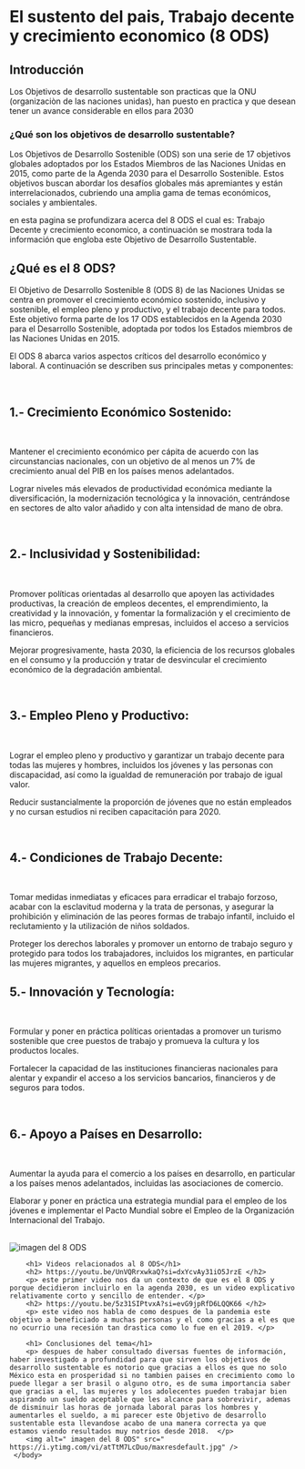 <!DOCTYPE html>
<htm>
    <head> 
        <meta charset="uft-8" />
        <title> Producto final cultura digital II </title>
    </head>
    <body>
        <h1>  El sustento del pais, Trabajo decente y crecimiento economico (8 ODS) </h1>
        <h2> Introducción </h2>
        <p> Los Objetivos de desarrollo sustentable son practicas que  la ONU (organizaciòn de las naciones unidas), han puesto en practica y que desean tener un avance considerable en ellos para 2030</p>
        <h3> ¿Qué son los objetivos de desarrollo sustentable? </h3>
        <p> Los Objetivos de Desarrollo Sostenible (ODS) son una serie de 17 objetivos globales adoptados por los Estados Miembros de las Naciones Unidas en 2015, como parte de la Agenda 2030 para el Desarrollo Sostenible. Estos objetivos buscan abordar los desafíos globales más apremiantes y están interrelacionados, cubriendo una amplia gama de temas económicos, sociales y ambientales. </p>
        <p> en esta pagina se profundizara acerca del 8 ODS el cual es: Trabajo Decente y crecimiento economico,  a continuación se mostrara toda la información que engloba este Objetivo de Desarrollo Sustentable. </p>
        <h2> ¿Qué es el 8 ODS?</h2>
        <p> El Objetivo de Desarrollo Sostenible 8 (ODS 8) de las Naciones Unidas se centra en promover el crecimiento económico sostenido, inclusivo y sostenible, el empleo pleno y productivo, y el trabajo decente para todos. Este objetivo forma parte de los 17 ODS establecidos en la Agenda 2030 para el Desarrollo Sostenible, adoptada por todos los Estados miembros de las Naciones Unidas en 2015. </p>
        <p> El ODS 8 abarca varios aspectos críticos del desarrollo económico y laboral. A continuación se describen sus principales metas y componentes:</p> <br>
        <h2> 1.- Crecimiento Económico Sostenido: </h2> <br>
        <p> Mantener el crecimiento económico per cápita de acuerdo con las circunstancias nacionales, con un objetivo de al menos un 7% de crecimiento anual del PIB en los países menos adelantados.</p>
        <p> Lograr niveles más elevados de productividad económica mediante la diversificación, la modernización tecnológica y la innovación, centrándose en sectores de alto valor añadido y con alta intensidad de mano de obra. </p> <br>
        <h2> 2.- Inclusividad y Sostenibilidad: </h2> <br>
        <p> Promover políticas orientadas al desarrollo que apoyen las actividades productivas, la creación de empleos decentes, el emprendimiento, la creatividad y la innovación, y fomentar la formalización y el crecimiento de las micro, pequeñas y medianas empresas, incluidos el acceso a servicios financieros. </p>
        <p>  Mejorar progresivamente, hasta 2030, la eficiencia de los recursos globales en el consumo y la producción y tratar de desvincular el crecimiento económico de la degradación ambiental. </p> <br>
        <h2> 3.- Empleo Pleno y Productivo: </h2> <br> 
        <p> Lograr el empleo pleno y productivo y garantizar un trabajo decente para todas las mujeres y hombres, incluidos los jóvenes y las personas con discapacidad, así como la igualdad de remuneración por trabajo de igual valor. </p>
        <p> Reducir sustancialmente la proporción de jóvenes que no están empleados y no cursan estudios ni reciben capacitación para 2020.</p> <br>
        <h2> 4.- Condiciones de Trabajo Decente: </h2> <br> 
        <p> Tomar medidas inmediatas y eficaces para erradicar el trabajo forzoso, acabar con la esclavitud moderna y la trata de personas, y asegurar la prohibición y eliminación de las peores formas de trabajo infantil, incluido el reclutamiento y la utilización de niños soldados. </p>
        <p> Proteger los derechos laborales y promover un entorno de trabajo seguro y protegido para todos los trabajadores, incluidos los migrantes, en particular las mujeres migrantes, y aquellos en empleos precarios. </p>
        <h2> 5.- Innovación y Tecnología: </h2> <br>
        <p> Formular y poner en práctica políticas orientadas a promover un turismo sostenible que cree puestos de trabajo y promueva la cultura y los productos locales. </p>
        <p> Fortalecer la capacidad de las instituciones financieras nacionales para alentar y expandir el acceso a los servicios bancarios, financieros y de seguros para todos. </p> <br>
        <h2> 6.- Apoyo a Países en Desarrollo: </h2> <br> 
        <p> Aumentar la ayuda para el comercio a los países en desarrollo, en particular a los países menos adelantados, incluidas las asociaciones de comercio. </p>
        <p> Elaborar y poner en práctica una estrategia mundial para el empleo de los jóvenes e implementar el Pacto Mundial sobre el Empleo de la Organización Internacional del Trabajo. </p> <br>
        <img alt="imagen del 8 ODS" src=" https://www.gob.mx/cms/uploads/article/main_image/66023/ODS_8-01.jpg" /> <br>

        <h1> Videos relacionados al 8 ODS</h1>
        <h2> https://youtu.be/UnVQRrxwkaQ?si=dxYcvAy31iO5JrzE </h2>
        <p> este primer video nos da un contexto de que es el 8 ODS y porque decidieron incluirlo en la agenda 2030, es un video explicativo relativamente corto y sencillo de entender. </p>
        <h2> https://youtu.be/5z31SIPtvxA?si=evG9jpRfD6LQQK66 </h2>
        <p> este video nos habla de como despues de la pandemia este objetivo a beneficiado a muchas personas y el como gracias a el es que no ocurrio una recesión tan drastica como lo fue en el 2019. </p>
        
        <h1> Conclusiones del tema</h1>
        <p> despues de haber consultado diversas fuentes de información, haber investigado a profundidad para que sirven los objetivos de desarrollo sustentable es notorio que gracias a ellos es que no solo México esta en prosperidad si no tambien paises en crecimiento como lo puede llegar a ser brasil o alguno otro, es de suma importancia saber que gracias a el, las mujeres y los adolecentes pueden trabajar bien aspirando un sueldo aceptable que les alcance para sobrevivir, ademas de disminuir las horas de jornada laboral paras los hombres y aumentarles el sueldo, a mi parecer este Objetivo de desarrollo sustentable esta llevandose acabo de una manera correcta ya que estamos viendo resultados muy notrios desde 2018.  </p>
        <img alt=" imagen del 8 ODS" src=" https://i.ytimg.com/vi/atTtM7LcDuo/maxresdefault.jpg" />
     </body>
</htm>
